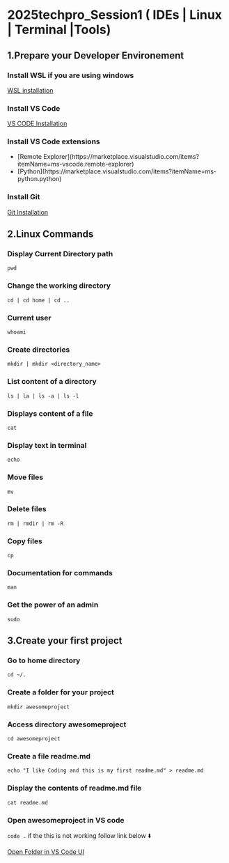 
# 2025techpro_Session1 ( IDEs | Linux | Terminal |Tools)

## 1.Prepare your Developer Environement

### Install WSL if you are using windows
[WSL installation](https://learn.microsoft.com/en-us/windows/wsl/) 

### Install VS Code 
[VS CODE Installation]()
### Install VS Code extensions   
<ul>
<li>[Remote Explorer](https://marketplace.visualstudio.com/items?itemName=ms-vscode.remote-explorer)</li>
<li>[Python](https://marketplace.visualstudio.com/items?itemName=ms-python.python)</li>
</ul>  

### Install Git 
[Git Installation](https://git-scm.com/book/en/v2/Getting-Started-Installing-Git)

## 2.Linux Commands

### Display Current Directory path
`pwd`
### Change the working directory
`cd | cd home | cd ..`
### Current user
`whoami`
### Create directories
`mkdir | mkdir <directory_name>`
### List content of a directory
`ls | la | ls -a | ls -l`
### Displays content of a file
`cat`
### Display text in terminal
`echo`
### Move files
`mv`
### Delete files
`rm | rmdir | rm -R` 
### Copy files 
`cp`
### Documentation for commands
`man`
### Get the power of an admin
`sudo`

## 3.Create your first project
### Go to home directory
`cd ~/.`
### Create a folder for your project
`mkdir awesomeproject`
### Access directory awesomeproject
`cd awesomeproject`
### Create a file readme.md
`echo "I like Coding and this is my first readme.md" > readme.md`
### Display the contents of readme.md file
`cat readme.md`
### Open awesomeproject in VS code
`code .` if the this is not working follow link below ⬇️  

[Open Folder in VS Code UI](https://code.visualstudio.com/docs/getstarted/getting-started)
